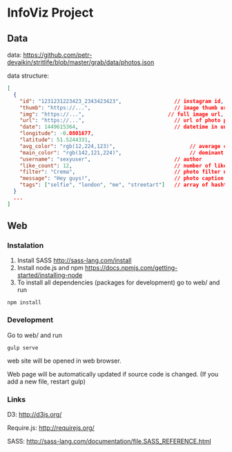 # InfoViz Project
## Data
data: https://github.com/petr-devaikin/stritlife/blob/master/grab/data/photos.json

data structure:
```json
[
  {
    "id": "1231231223423_2343423423",                 // instagram id,
    "thumb": "https://...",                           // image thumb url,
    "img": "https://...",                           // full image url,
    "url": "https://...",                             // url of photo page
    "date": 1449615364,                               // datetime in unix timestamp format
    "longitude": -0.0801677,
    "latitude": 51.5244331,
    "avg_color": "rgb(12,224,123)",                        // average color RGB
    "main_color": "rgb(142,121,224)",                      // dominant color RGB
    "username": "sexyuser",                           // author
    "like_count": 12,                                 // number of likes
    "filter": "Crema",                                // photo filter name
    "message": "Hey guys!",                           // photo caption
    "tags": ["selfie", "london", "me", "streetart"]   // array of hashtags
  }
  ...
]
```

## Web

### Instalation

1. Install SASS http://sass-lang.com/install
2. Install node.js and npm https://docs.npmjs.com/getting-started/installing-node
3. To install all dependencies (packages for development) go to web/ and run
```
npm install
```

### Development

Go to web/ and run
```
gulp serve
```
web site will be opened in web browser.

Web page will be automatically updated if source code is changed. (If you add a new file, restart gulp)


### Links

D3: http://d3js.org/

Require.js: http://requirejs.org/

SASS: http://sass-lang.com/documentation/file.SASS_REFERENCE.html

